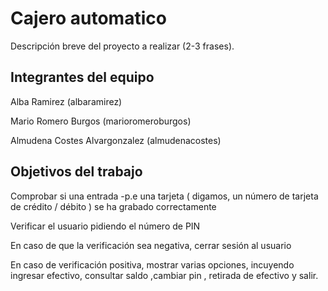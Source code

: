 # Cajero automatico

Descripción breve del proyecto a realizar (2-3 frases).

## Integrantes del equipo

Alba Ramirez (albaramirez)

Mario Romero Burgos (marioromeroburgos)

Almudena Costes Alvargonzalez (almudenacostes)

## Objetivos del trabajo
Comprobar si una entrada -p.e una tarjeta ( digamos, un número de tarjeta de crédito / débito ) se ha grabado correctamente

Verificar el usuario pidiendo el número de PIN

En caso de que la verificación sea negativa, cerrar sesión al usuario

En caso de verificación positiva, mostrar varias opciones, incuyendo ingresar efectivo, consultar saldo ,cambiar pin , retirada de efectivo y salir.

